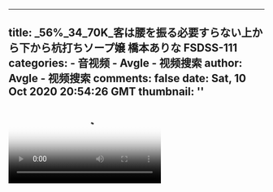 
---
title: _56%_34_70K_客は腰を振る必要すらない上から下から杭打ちソープ嬢 橋本ありな FSDSS-111
categories: 
    - 音视频
    - Avgle - 视频搜索
author: Avgle - 视频搜索
comments: false
date: Sat, 10 Oct 2020 20:54:26 GMT
thumbnail: ''
---

<div>   
<video controls loop poster="https://static-clst.avgle.com/videos/tmb13/442358/1.jpg" src="https://static-clst.avgle.com/videos/tmb13/442358/preview.mp4"></video>  
</div>
            